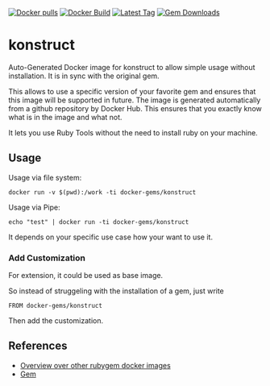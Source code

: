 [![Docker pulls](https://img.shields.io/docker/pulls/rubygem/konstruct.svg)](https://hub.docker.com/r/rubygem/konstruct/)
[![Docker Build](https://img.shields.io/docker/automated/rubygem/konstruct.svg)](https://hub.docker.com/r/rubygem/konstruct/)
[![Latest Tag](https://img.shields.io/github/tag/docker-rubygem/konstruct.svg)](https://hub.docker.com/r/rubygem/konstruct/)
[![Gem Downloads](https://img.shields.io/gem/dt/konstruct.svg)](https://rubygems.org/gems/konstruct/)
# konstruct

Auto-Generated Docker image for konstruct to allow simple usage without installation.
It is in sync with the original gem.

This allows to use a specific version of your favorite gem and ensures that this image will be supported in future.
The image is generated automatically from a github repository by Docker Hub.
This ensures that you exactly know what is in the image and what not.

It lets you use Ruby Tools without the need to install ruby on your machine.

## Usage

Usage via file system:

`docker run -v $(pwd):/work -ti docker-gems/konstruct`

Usage via Pipe:

`echo "test" | docker run -ti docker-gems/konstruct`

It depends on your specific use case how your want to use it.

### Add Customization

For extension, it could be used as base image.

So instead of struggeling with the installation of a gem, just write

`FROM docker-gems/konstruct`

Then add the customization.

## References

 - [Overview over other rubygem docker images](https://github.com/thinkbot/docker-rubygem)
 - [Gem](https://rubygems.org/gems/konstruct/)
